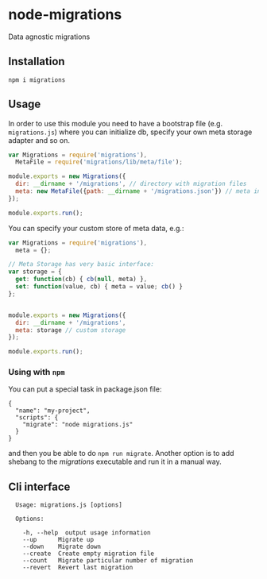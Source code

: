node-migrations
============

Data agnostic migrations



## Installation

    npm i migrations


## Usage

In order to use this module you need to have a bootstrap file (e.g. `migrations.js`) where you
can initialize db, specify your own meta storage adapter and so on.

```javascript
var Migrations = require('migrations'),
  MetaFile = require('migrations/lib/meta/file');

module.exports = new Migrations({
  dir: __dirname + '/migrations', // directory with migration files
  meta: new MetaFile({path: __dirname + '/migrations.json'}) // meta information storage
});

module.exports.run();
```

You can specify your custom store of meta data, e.g.:

```javascript
var Migrations = require('migrations'),
  meta = {};

// Meta Storage has very basic interface:
var storage = {
  get: function(cb) { cb(null, meta) },
  set: function(value, cb) { meta = value; cb() }
};


module.exports = new Migrations({
  dir: __dirname + '/migrations',
  meta: storage // custom storage
});

module.exports.run();
```

### Using with `npm`

You can put a special task in package.json file:

```
{
  "name": "my-project",
  "scripts": {
    "migrate": "node migrations.js"
  }
}
```

and then you be able to do `npm run migrate`. Another option is to add shebang
to the *migrations* executable and run it in a manual way.


## Cli interface

```
  Usage: migrations.js [options]

  Options:

    -h, --help  output usage information
    --up      Migrate up
    --down    Migrate down
    --create  Create empty migration file
    --count   Migrate particular number of migration
    --revert  Revert last migration
```
